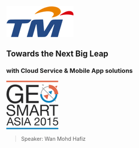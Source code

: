 

<img style="background:none; border:none; box-shadow:none;" src="resources/tm.png">

## Towards the Next Big Leap 
### with Cloud Service & Mobile App solutions

<img style="background:none; border:none; box-shadow:none;" src="resources/geosmart_logo.png">

> Speaker: Wan Mohd Hafiz
